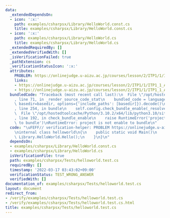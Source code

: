 ```yaml
---
data:
  _extendedDependsOn:
  - icon: ':x:'
    path: examples/csharpsx/Library/HelloWorld.const.cs
    title: examples/csharpsx/Library/HelloWorld.const.cs
  - icon: ':x:'
    path: examples/csharpsx/Library/HelloWorld.cs
    title: examples/csharpsx/Library/HelloWorld.cs
  _extendedRequiredBy: []
  _extendedVerifiedWith: []
  _isVerificationFailed: true
  _pathExtension: cs
  _verificationStatusIcon: ':x:'
  attributes:
    PROBLEM: https://onlinejudge.u-aizu.ac.jp/courses/lesson/2/ITP1/1/ITP1_1_A
    links:
    - https://onlinejudge.u-aizu.ac.jp/courses/lesson/2/ITP1/1/ITP1_1_A
    - https://onlinejudge.u-aizu.ac.jp/courses/lesson/2/ITP1/1/ITP1_1_A
  bundledCode: "Traceback (most recent call last):\n  File \"/opt/hostedtoolcache/Python/3.10.2/x64/lib/python3.10/site-packages/onlinejudge_verify/documentation/build.py\"\
    , line 71, in _render_source_code_stat\n    bundled_code = language.bundle(stat.path,\
    \ basedir=basedir, options={'include_paths': [basedir]}).decode()\n  File \"/opt/hostedtoolcache/Python/3.10.2/x64/lib/python3.10/site-packages/onlinejudge_verify/languages/csharp.py\"\
    , line 254, in bundle\n    self.config.check_bundle_enable(_resolve_csproj(path))\n\
    \  File \"/opt/hostedtoolcache/Python/3.10.2/x64/lib/python3.10/site-packages/onlinejudge_verify/languages/csharp.py\"\
    , line 192, in check_bundle_enable\n    raise RuntimeError('project is not enable\
    \ to bundle')\nRuntimeError: project is not enable to bundle\n"
  code: "\uFEFF// verification-helper: PROBLEM https://onlinejudge.u-aizu.ac.jp/courses/lesson/2/ITP1/1/ITP1_1_A\n\
    \ninternal class helloworld\n{\n    public static void Main()\n    {\n       \
    \ Library.HelloWorld.Hello();\n    }\n}\n"
  dependsOn:
  - examples/csharpsx/Library/HelloWorld.const.cs
  - examples/csharpsx/Library/HelloWorld.cs
  isVerificationFile: true
  path: examples/csharpsx/Tests/helloworld.test.cs
  requiredBy: []
  timestamp: '2022-03-17 03:43:02+09:00'
  verificationStatus: TEST_WRONG_ANSWER
  verifiedWith: []
documentation_of: examples/csharpsx/Tests/helloworld.test.cs
layout: document
redirect_from:
- /verify/examples/csharpsx/Tests/helloworld.test.cs
- /verify/examples/csharpsx/Tests/helloworld.test.cs.html
title: examples/csharpsx/Tests/helloworld.test.cs
---
```

